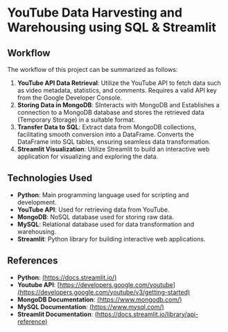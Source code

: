 # YouTube Data Harvesting and Warehousing using SQL & Streamlit

## Workflow

The workflow of this project can be summarized as follows:

1. **YouTube API Data Retrieval**: Utilize the YouTube API to fetch data such as video metadata, statistics, and comments. Requires a valid API key from the Google Developer Console.
2. **Storing Data in MongoDB**: SInteracts with MongoDB and Establishes a connection to a MongoDB database and stores the retrieved data (Temporary Storage) in a suitable format.
3. **Transfer Data to SQL**: Extract data from MongoDB collections, facilitating smooth conversion into a DataFrame. Converts the DataFrame into SQL tables, ensuring seamless data transformation.
4. **Streamlit Visualization**: Utilize Streamlit to build an interactive web application for visualizing and exploring the data.


## Technologies Used

- **Python**: Main programming language used for scripting and development.
- **YouTube API**: Used for retrieving data from YouTube.
- **MongoDB**: NoSQL database used for storing raw data.
- **MySQL**: Relational database used for data transformation and warehousing.
- **Streamlit**: Python library for building interactive web applications.

## References

- **Python**: [(https://docs.streamlit.io/)](https://docs.python.org/3/)
- **Youtube API**: [https://developers.google.com/youtube](https://developers.google.com/youtube/v3/getting-started)
- **MongoDB Documentation**: [(https://www.mongodb.com/)](https://www.mongodb.com/)
- **MySQL Documentation**: [(https://www.mysql.com/)](https://www.mysql.com/)
- **Streamlit Documentation**: [(https://docs.streamlit.io/library/api-reference)](https://docs.streamlit.io/library/api-reference)
  


